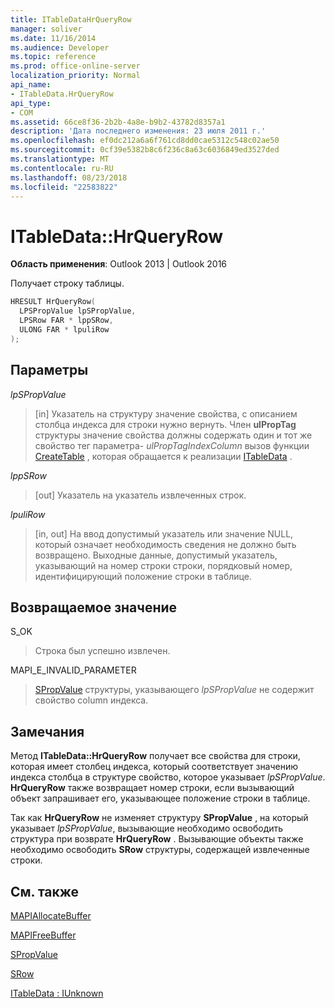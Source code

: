 ```yaml
---
title: ITableDataHrQueryRow
manager: soliver
ms.date: 11/16/2014
ms.audience: Developer
ms.topic: reference
ms.prod: office-online-server
localization_priority: Normal
api_name:
- ITableData.HrQueryRow
api_type:
- COM
ms.assetid: 66ce8f36-2b2b-4a8e-b9b2-43782d8357a1
description: 'Дата последнего изменения: 23 июля 2011 г.'
ms.openlocfilehash: ef0dc212a6a6f761cd8dd0cae5312c548c02ae50
ms.sourcegitcommit: 0cf39e5382b8c6f236c8a63c6036849ed3527ded
ms.translationtype: MT
ms.contentlocale: ru-RU
ms.lasthandoff: 08/23/2018
ms.locfileid: "22583822"
---
```

# <a name="itabledatahrqueryrow"></a>ITableData::HrQueryRow

  
  
**Область применения**: Outlook 2013 | Outlook 2016 
  
Получает строку таблицы.
  
```cpp
HRESULT HrQueryRow(
  LPSPropValue lpSPropValue,
  LPSRow FAR * lppSRow,
  ULONG FAR * lpuliRow
);
```

## <a name="parameters"></a>Параметры

 _lpSPropValue_
  
> [in] Указатель на структуру значение свойства, с описанием столбца индекса для строки нужно вернуть. Член **ulPropTag** структуры значение свойства должны содержать один и тот же свойство тег параметра- _ulPropTagIndexColumn_ вызов функции [CreateTable](createtable.md) , которая обращается к реализации [ITableData](itabledataiunknown.md) . 
    
 _lppSRow_
  
> [out] Указатель на указатель извлеченных строк. 
    
 _lpuliRow_
  
> [in, out] На ввод допустимый указатель или значение NULL, который означает необходимость сведения не должно быть возвращено. Выходные данные, допустимый указатель, указывающий на номер строки строки, порядковый номер, идентифицирующий положение строки в таблице.
    
## <a name="return-value"></a>Возвращаемое значение

S_OK 
  
> Строка был успешно извлечен.
    
MAPI_E_INVALID_PARAMETER 
  
> [SPropValue](spropvalue.md) структуры, указывающего _lpSPropValue_ не содержит свойство column индекса. 
    
## <a name="remarks"></a>Замечания

Метод **ITableData::HrQueryRow** получает все свойства для строки, которая имеет столбец индекса, который соответствует значению индекса столбца в структуре свойство, которое указывает _lpSPropValue_. **HrQueryRow** также возвращает номер строки, если вызывающий объект запрашивает его, указывающее положение строки в таблице. 
  
Так как **HrQueryRow** не изменяет структуру **SPropValue** , на который указывает _lpSPropValue_, вызывающие необходимо освободить структура при возврате **HrQueryRow** . Вызывающие объекты также необходимо освободить **SRow** структуры, содержащей извлеченные строки. 
  
## <a name="see-also"></a>См. также



[MAPIAllocateBuffer](mapiallocatebuffer.md)
  
[MAPIFreeBuffer](mapifreebuffer.md)
  
[SPropValue](spropvalue.md)
  
[SRow](srow.md)
  
[ITableData : IUnknown](itabledataiunknown.md)

